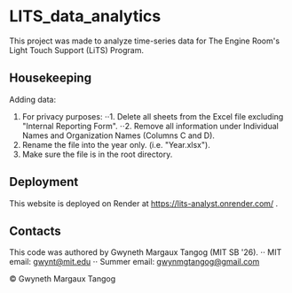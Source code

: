 # LITS_data_analytics

This project was made to analyze time-series data for The Engine Room's Light Touch Support (LiTS) Program.

## Housekeeping

Adding data:

1. For privacy purposes:
    ⋅⋅1. Delete all sheets from the Excel file excluding "Internal Reporting Form".
    ⋅⋅2. Remove all information under Individual Names and Organization Names (Columns C and D).
2. Rename the file into the year only. (i.e. "Year.xlsx").
3. Make sure the file is in the root directory.

## Deployment

This website is deployed on Render at https://lits-analyst.onrender.com/ .

## Contacts
This code was authored by Gwyneth Margaux Tangog (MIT SB '26). ⋅⋅
MIT email: gwynt@mit.edu ⋅⋅
Summer email: gwynmgtangog@gmail.com

&copy; Gwyneth Margaux Tangog
